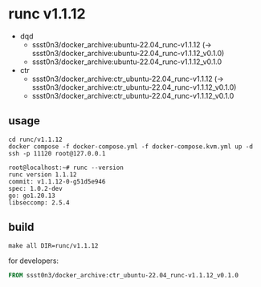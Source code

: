 # runc v1.1.12

* dqd
    * ssst0n3/docker_archive:ubuntu-22.04_runc-v1.1.12 (-> ssst0n3/docker_archive:ubuntu-22.04_runc-v1.1.12_v0.1.0)
    * ssst0n3/docker_archive:ubuntu-22.04_runc-v1.1.12_v0.1.0
* ctr
    * ssst0n3/docker_archive:ctr_ubuntu-22.04_runc-v1.1.12 (-> ssst0n3/docker_archive:ctr_ubuntu-22.04_runc-v1.1.12_v0.1.0)
    * ssst0n3/docker_archive:ctr_ubuntu-22.04_runc-v1.1.12_v0.1.0

## usage

```shell
cd runc/v1.1.12
docker compose -f docker-compose.yml -f docker-compose.kvm.yml up -d
ssh -p 11120 root@127.0.0.1
```

```shell
root@localhost:~# runc --version
runc version 1.1.12
commit: v1.1.12-0-g51d5e946
spec: 1.0.2-dev
go: go1.20.13
libseccomp: 2.5.4
```

## build

```shell
make all DIR=runc/v1.1.12
```

for developers:

```dockerfile
FROM ssst0n3/docker_archive:ctr_ubuntu-22.04_runc-v1.1.12_v0.1.0
```